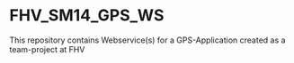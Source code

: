 # FHV_SM14_GPS_WS
This repository contains Webservice(s) for a GPS-Application created as a team-project at FHV
